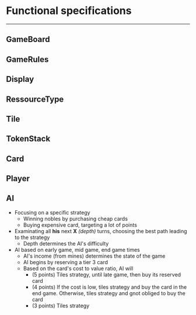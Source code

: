 # Functional specifications
---

## GameBoard
  
## GameRules

## Display

## RessourceType

## Tile

## TokenStack

## Card

## Player

## AI
* Focusing on a specific strategy
  * Winning nobles by purchasing cheap cards
  * Buying expensive card, targeting a lot of points
* Examinating all **his** next **X** *(depth)* turns, choosing the best path leading to the strategy
  * Depth determines the AI's difficulty
* AI based on early game, mid game, end game times
  * AI's income (from mines) determines the state of the game
  * AI begins by reserving a tier 3 card
  * Based on the card's cost to value ratio, AI will
  	* (5 points) Tiles strategy, until late game, then buy its reserved card
  	* (4 points) If the cost is low, tiles strategy and buy the card in the end game. Otherwise, tiles strategy and gnot obliged to buy the card
  	* (3 points) Tiles strategy
